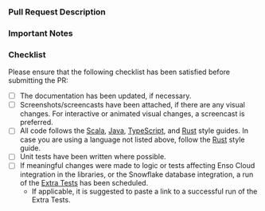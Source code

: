### Pull Request Description

<!--
- Please describe the nature of your PR here, as well as the motivation for it.
- If it fixes an open issue, please mention that issue number here.
-->

### Important Notes

<!--
- Mention important elements of the design.
- Mention any notable changes to APIs.
-->

### Checklist

Please ensure that the following checklist has been satisfied before submitting the PR:

- [ ] The documentation has been updated, if necessary.
- [ ] Screenshots/screencasts have been attached, if there are any visual changes. For interactive or animated visual changes, a screencast is preferred.
- [ ] All code follows the
      [Scala](https://github.com/enso-org/enso/blob/develop/docs/style-guide/scala.md),
      [Java](https://github.com/enso-org/enso/blob/develop/docs/style-guide/java.md),
      [TypeScript](https://github.com/enso-org/enso/blob/develop/docs/style-guide/typescript.md),
      and
      [Rust](https://github.com/enso-org/enso/blob/develop/docs/style-guide/rust.md)
      style guides. In case you are using a language not listed above, follow the [Rust](https://github.com/enso-org/enso/blob/develop/docs/style-guide/rust.md) style guide.
- [ ] Unit tests have been written where possible.
- [ ] If meaningful changes were made to logic or tests affecting Enso Cloud integration in the libraries, 
      or the Snowflake database integration, a run of the [Extra Tests](https://github.com/enso-org/enso/actions/workflows/extra-nightly-tests.yml) has been scheduled.
  - If applicable, it is suggested to paste a link to a successful run of the Extra Tests.
